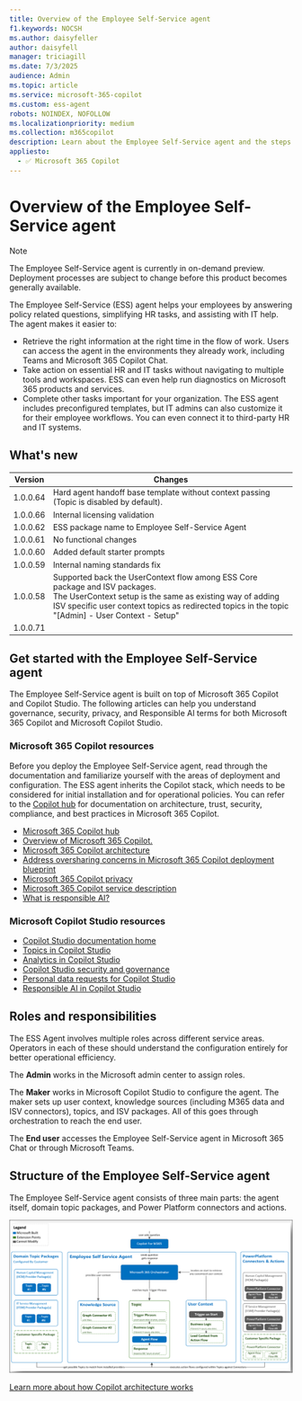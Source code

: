 ```yaml
---
title: Overview of the Employee Self-Service agent
f1.keywords: NOCSH
ms.author: daisyfeller
author: daisyfell
manager: triciagill
ms.date: 7/3/2025
audience: Admin
ms.topic: article
ms.service: microsoft-365-copilot
ms.custom: ess-agent
robots: NOINDEX, NOFOLLOW
ms.localizationpriority: medium
ms.collection: m365copilot
description: Learn about the Employee Self-Service agent and the steps you need to follow to deploy it to your organization.
appliesto:
  - ✅ Microsoft 365 Copilot
---
```


# Overview of the Employee Self-Service agent

>[!NOTE]
>The Employee Self-Service agent is currently in on-demand preview. Deployment processes are subject to change before this product becomes generally available.

The Employee Self-Service (ESS) agent helps your employees by answering policy related questions, simplifying HR tasks, and assisting with IT help. The agent makes it easier to:

- Retrieve the right information at the right time in the flow of work. Users can access the agent in the environments they already work, including Teams and Microsoft 365 Copilot Chat.
- Take action on essential HR and IT tasks without navigating to multiple tools and workspaces. ESS can even help run diagnostics on Microsoft 365 products and services.
- Complete other tasks important for your organization. The ESS agent includes preconfigured templates, but IT admins can also customize it for their employee workflows. You can even connect it to third-party HR and IT systems.

## What's new

|Version |Changes |
|--------|--------|
|1.0.0.64 |Hard agent handoff base template without context passing (Topic is disabled by default). |
|1.0.0.66 |Internal licensing validation |
|1.0.0.62 |ESS package name to Employee Self-Service Agent |
|1.0.0.61 |No functional changes |
|1.0.0.60 |Added default starter prompts |
|1.0.0.59 |Internal naming standards fix |
|1.0.0.58 |Supported back the UserContext flow among ESS Core package and ISV packages.</br> The UserContext setup is the same as existing way of adding ISV specific user context topics as redirected topics in the topic "[Admin] - User Context - Setup" |
|1.0.0.71 |  |

## Get started with the Employee Self-Service agent

The Employee Self-Service agent is built on top of Microsoft 365 Copilot and Copilot Studio. The following articles can help you understand governance, security, privacy, and Responsible AI terms for both Microsoft 365 Copilot and Microsoft Copilot Studio.

### Microsoft 365 Copilot resources

Before you deploy the Employee Self-Service agent, read through the documentation and familiarize yourself with the areas of deployment and configuration. The ESS agent inherits the Copilot stack, which needs to be considered for initial installation and for operational policies. You can refer to the [Copilot hub](/copilot/microsoft-365) for documentation on architecture, trust, security, compliance, and best practices in Microsoft 365 Copilot.

- [Microsoft 365 Copilot hub](../index.yml)
- [Overview of Microsoft 365 Copilot.](../microsoft-365-copilot-overview.md)
- [Microsoft 365 Copilot architecture](../microsoft-365-copilot-architecture.md)
- [Address oversharing concerns in Microsoft 365 Copilot deployment blueprint](../microsoft-365-copilot-blueprint-oversharing.md)
- [Microsoft 365 Copilot privacy](../microsoft-365-copilot-privacy.md)
- [Microsoft 365 Copilot service description](/office365/servicedescriptions/office-365-platform-service-description/microsoft-365-copilot)
- [What is responsible AI?](https://support.microsoft.com/topic/what-is-responsible-ai-33fc14be-15ea-4c2c-903b-aa493f5b8d92)

### Microsoft Copilot Studio resources

- [Copilot Studio documentation home](/microsoft-copilot-studio)
- [Topics in Copilot Studio](/microsoft-copilot-studio/guidance/topics-overview)
- [Analytics in Copilot Studio](/microsoft-copilot-studio/analytics-overview)
- [Copilot Studio security and governance](/microsoft-copilot-studio/security-and-governance)
- [Personal data requests for Copilot Studio](/microsoft-copilot-studio/personal-data-summary)
- [Responsible AI in Copilot Studio](/microsoft-copilot-studio/responsible-ai-overview)

## Roles and responsibilities

The ESS Agent involves multiple roles across different service areas. Operators in each of these should understand the configuration entirely for better operational efficiency.

The **Admin** works in the Microsoft admin center to assign roles.

The **Maker** works in Microsoft Copilot Studio to configure the agent. The maker sets up user context, knowledge sources (including M365 data and ISV connectors), topics, and ISV packages. All of this goes through orchestration to reach the end user.

The **End user** accesses the Employee Self-Service agent in Microsoft 365 Chat or through Microsoft Teams.

## Structure of the Employee Self-Service agent

The Employee Self-Service agent consists of three main parts: the agent itself, domain topic packages, and Power Platform connectors and actions.

[![Infographic showing the structure of the Employee Self-Service agent.](../media/ess/structure-big.png)](../media/ess/structure-big.png#lightbox)

[Learn more about how Copilot architecture works](../microsoft-365-copilot-architecture.md)
